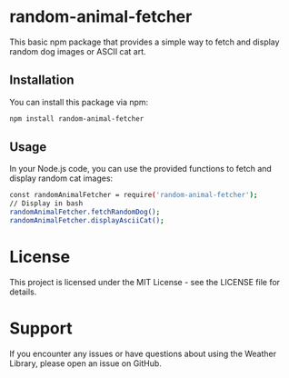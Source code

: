 # random-animal-fetcher

This basic npm package that provides a simple way to fetch and display random dog images or ASCII cat art.

## Installation

You can install this package via npm:

```bash
npm install random-animal-fetcher
```

## Usage
In your Node.js code, you can use the provided functions to fetch and display random cat images:

```bash
const randomAnimalFetcher = require('random-animal-fetcher');
// Display in bash
randomAnimalFetcher.fetchRandomDog();
randomAnimalFetcher.displayAsciiCat();

```

# License
This project is licensed under the MIT License - see the LICENSE file for details.

# Support
If you encounter any issues or have questions about using the Weather Library, please open an issue on GitHub.
